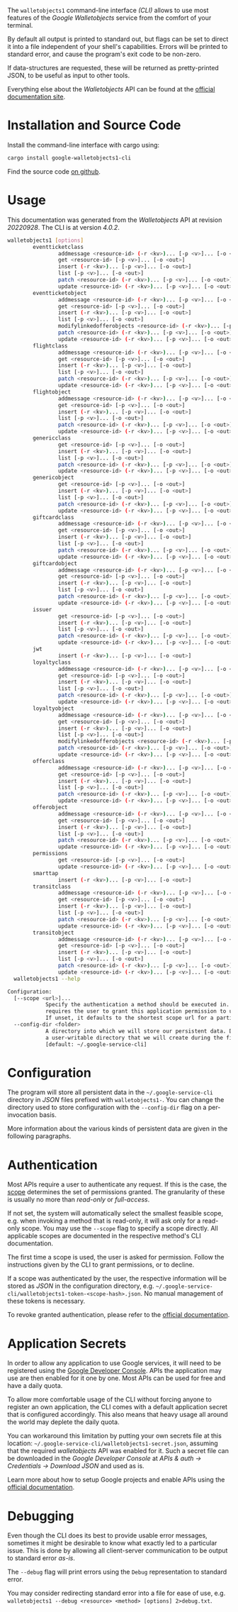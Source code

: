 <!---
DO NOT EDIT !
This file was generated automatically from 'src/generator/templates/cli/README.md.mako'
DO NOT EDIT !
-->
The `walletobjects1` command-line interface *(CLI)* allows to use most features of the *Google Walletobjects* service from the comfort of your terminal.

By default all output is printed to standard out, but flags can be set to direct it into a file independent of your shell's
capabilities. Errors will be printed to standard error, and cause the program's exit code to be non-zero.

If data-structures are requested, these will be returned as pretty-printed JSON, to be useful as input to other tools.

Everything else about the *Walletobjects* API can be found at the
[official documentation site](https://developers.google.com/pay/passes).

# Installation and Source Code

Install the command-line interface with cargo using:

```bash
cargo install google-walletobjects1-cli
```

Find the source code [on github](https://github.com/Byron/google-apis-rs/tree/main/gen/walletobjects1-cli).

# Usage

This documentation was generated from the *Walletobjects* API at revision *20220928*. The CLI is at version *4.0.2*.

```bash
walletobjects1 [options]
        eventticketclass
                addmessage <resource-id> (-r <kv>)... [-p <v>]... [-o <out>]
                get <resource-id> [-p <v>]... [-o <out>]
                insert (-r <kv>)... [-p <v>]... [-o <out>]
                list [-p <v>]... [-o <out>]
                patch <resource-id> (-r <kv>)... [-p <v>]... [-o <out>]
                update <resource-id> (-r <kv>)... [-p <v>]... [-o <out>]
        eventticketobject
                addmessage <resource-id> (-r <kv>)... [-p <v>]... [-o <out>]
                get <resource-id> [-p <v>]... [-o <out>]
                insert (-r <kv>)... [-p <v>]... [-o <out>]
                list [-p <v>]... [-o <out>]
                modifylinkedofferobjects <resource-id> (-r <kv>)... [-p <v>]... [-o <out>]
                patch <resource-id> (-r <kv>)... [-p <v>]... [-o <out>]
                update <resource-id> (-r <kv>)... [-p <v>]... [-o <out>]
        flightclass
                addmessage <resource-id> (-r <kv>)... [-p <v>]... [-o <out>]
                get <resource-id> [-p <v>]... [-o <out>]
                insert (-r <kv>)... [-p <v>]... [-o <out>]
                list [-p <v>]... [-o <out>]
                patch <resource-id> (-r <kv>)... [-p <v>]... [-o <out>]
                update <resource-id> (-r <kv>)... [-p <v>]... [-o <out>]
        flightobject
                addmessage <resource-id> (-r <kv>)... [-p <v>]... [-o <out>]
                get <resource-id> [-p <v>]... [-o <out>]
                insert (-r <kv>)... [-p <v>]... [-o <out>]
                list [-p <v>]... [-o <out>]
                patch <resource-id> (-r <kv>)... [-p <v>]... [-o <out>]
                update <resource-id> (-r <kv>)... [-p <v>]... [-o <out>]
        genericclass
                get <resource-id> [-p <v>]... [-o <out>]
                insert (-r <kv>)... [-p <v>]... [-o <out>]
                list [-p <v>]... [-o <out>]
                patch <resource-id> (-r <kv>)... [-p <v>]... [-o <out>]
                update <resource-id> (-r <kv>)... [-p <v>]... [-o <out>]
        genericobject
                get <resource-id> [-p <v>]... [-o <out>]
                insert (-r <kv>)... [-p <v>]... [-o <out>]
                list [-p <v>]... [-o <out>]
                patch <resource-id> (-r <kv>)... [-p <v>]... [-o <out>]
                update <resource-id> (-r <kv>)... [-p <v>]... [-o <out>]
        giftcardclass
                addmessage <resource-id> (-r <kv>)... [-p <v>]... [-o <out>]
                get <resource-id> [-p <v>]... [-o <out>]
                insert (-r <kv>)... [-p <v>]... [-o <out>]
                list [-p <v>]... [-o <out>]
                patch <resource-id> (-r <kv>)... [-p <v>]... [-o <out>]
                update <resource-id> (-r <kv>)... [-p <v>]... [-o <out>]
        giftcardobject
                addmessage <resource-id> (-r <kv>)... [-p <v>]... [-o <out>]
                get <resource-id> [-p <v>]... [-o <out>]
                insert (-r <kv>)... [-p <v>]... [-o <out>]
                list [-p <v>]... [-o <out>]
                patch <resource-id> (-r <kv>)... [-p <v>]... [-o <out>]
                update <resource-id> (-r <kv>)... [-p <v>]... [-o <out>]
        issuer
                get <resource-id> [-p <v>]... [-o <out>]
                insert (-r <kv>)... [-p <v>]... [-o <out>]
                list [-p <v>]... [-o <out>]
                patch <resource-id> (-r <kv>)... [-p <v>]... [-o <out>]
                update <resource-id> (-r <kv>)... [-p <v>]... [-o <out>]
        jwt
                insert (-r <kv>)... [-p <v>]... [-o <out>]
        loyaltyclass
                addmessage <resource-id> (-r <kv>)... [-p <v>]... [-o <out>]
                get <resource-id> [-p <v>]... [-o <out>]
                insert (-r <kv>)... [-p <v>]... [-o <out>]
                list [-p <v>]... [-o <out>]
                patch <resource-id> (-r <kv>)... [-p <v>]... [-o <out>]
                update <resource-id> (-r <kv>)... [-p <v>]... [-o <out>]
        loyaltyobject
                addmessage <resource-id> (-r <kv>)... [-p <v>]... [-o <out>]
                get <resource-id> [-p <v>]... [-o <out>]
                insert (-r <kv>)... [-p <v>]... [-o <out>]
                list [-p <v>]... [-o <out>]
                modifylinkedofferobjects <resource-id> (-r <kv>)... [-p <v>]... [-o <out>]
                patch <resource-id> (-r <kv>)... [-p <v>]... [-o <out>]
                update <resource-id> (-r <kv>)... [-p <v>]... [-o <out>]
        offerclass
                addmessage <resource-id> (-r <kv>)... [-p <v>]... [-o <out>]
                get <resource-id> [-p <v>]... [-o <out>]
                insert (-r <kv>)... [-p <v>]... [-o <out>]
                list [-p <v>]... [-o <out>]
                patch <resource-id> (-r <kv>)... [-p <v>]... [-o <out>]
                update <resource-id> (-r <kv>)... [-p <v>]... [-o <out>]
        offerobject
                addmessage <resource-id> (-r <kv>)... [-p <v>]... [-o <out>]
                get <resource-id> [-p <v>]... [-o <out>]
                insert (-r <kv>)... [-p <v>]... [-o <out>]
                list [-p <v>]... [-o <out>]
                patch <resource-id> (-r <kv>)... [-p <v>]... [-o <out>]
                update <resource-id> (-r <kv>)... [-p <v>]... [-o <out>]
        permissions
                get <resource-id> [-p <v>]... [-o <out>]
                update <resource-id> (-r <kv>)... [-p <v>]... [-o <out>]
        smarttap
                insert (-r <kv>)... [-p <v>]... [-o <out>]
        transitclass
                addmessage <resource-id> (-r <kv>)... [-p <v>]... [-o <out>]
                get <resource-id> [-p <v>]... [-o <out>]
                insert (-r <kv>)... [-p <v>]... [-o <out>]
                list [-p <v>]... [-o <out>]
                patch <resource-id> (-r <kv>)... [-p <v>]... [-o <out>]
                update <resource-id> (-r <kv>)... [-p <v>]... [-o <out>]
        transitobject
                addmessage <resource-id> (-r <kv>)... [-p <v>]... [-o <out>]
                get <resource-id> [-p <v>]... [-o <out>]
                insert (-r <kv>)... [-p <v>]... [-o <out>]
                list [-p <v>]... [-o <out>]
                patch <resource-id> (-r <kv>)... [-p <v>]... [-o <out>]
                update <resource-id> (-r <kv>)... [-p <v>]... [-o <out>]
  walletobjects1 --help

Configuration:
  [--scope <url>]...
            Specify the authentication a method should be executed in. Each scope
            requires the user to grant this application permission to use it.
            If unset, it defaults to the shortest scope url for a particular method.
  --config-dir <folder>
            A directory into which we will store our persistent data. Defaults to
            a user-writable directory that we will create during the first invocation.
            [default: ~/.google-service-cli]

```

# Configuration

The program will store all persistent data in the `~/.google-service-cli` directory in *JSON* files prefixed with `walletobjects1-`.  You can change the directory used to store configuration with the `--config-dir` flag on a per-invocation basis.

More information about the various kinds of persistent data are given in the following paragraphs.

# Authentication

Most APIs require a user to authenticate any request. If this is the case, the [scope][scopes] determines the 
set of permissions granted. The granularity of these is usually no more than *read-only* or *full-access*.

If not set, the system will automatically select the smallest feasible scope, e.g. when invoking a
method that is read-only, it will ask only for a read-only scope. 
You may use the `--scope` flag to specify a scope directly. 
All applicable scopes are documented in the respective method's CLI documentation.

The first time a scope is used, the user is asked for permission. Follow the instructions given 
by the CLI to grant permissions, or to decline.

If a scope was authenticated by the user, the respective information will be stored as *JSON* in the configuration
directory, e.g. `~/.google-service-cli/walletobjects1-token-<scope-hash>.json`. No manual management of these tokens
is necessary.

To revoke granted authentication, please refer to the [official documentation][revoke-access].

# Application Secrets

In order to allow any application to use Google services, it will need to be registered using the 
[Google Developer Console][google-dev-console]. APIs the application may use are then enabled for it
one by one. Most APIs can be used for free and have a daily quota.

To allow more comfortable usage of the CLI without forcing anyone to register an own application, the CLI
comes with a default application secret that is configured accordingly. This also means that heavy usage
all around the world may deplete the daily quota.

You can workaround this limitation by putting your own secrets file at this location: 
`~/.google-service-cli/walletobjects1-secret.json`, assuming that the required *walletobjects* API 
was enabled for it. Such a secret file can be downloaded in the *Google Developer Console* at 
*APIs & auth -> Credentials -> Download JSON* and used as is.

Learn more about how to setup Google projects and enable APIs using the [official documentation][google-project-new].


# Debugging

Even though the CLI does its best to provide usable error messages, sometimes it might be desirable to know
what exactly led to a particular issue. This is done by allowing all client-server communication to be 
output to standard error *as-is*.

The `--debug` flag will print errors using the `Debug` representation to standard error.

You may consider redirecting standard error into a file for ease of use, e.g. `walletobjects1 --debug <resource> <method> [options] 2>debug.txt`.


[scopes]: https://developers.google.com/+/api/oauth#scopes
[revoke-access]: http://webapps.stackexchange.com/a/30849
[google-dev-console]: https://console.developers.google.com/
[google-project-new]: https://developers.google.com/console/help/new/
